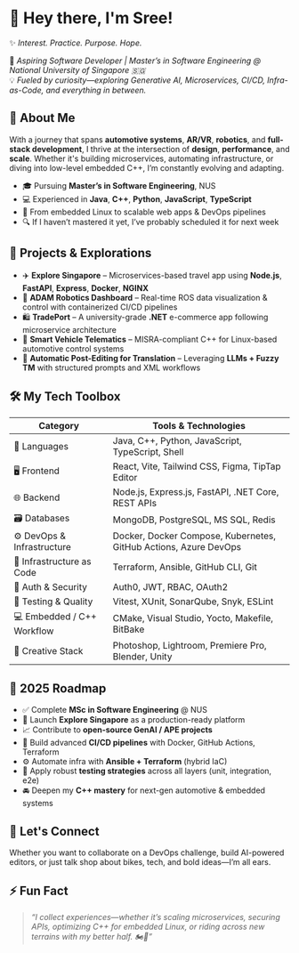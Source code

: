 # 👋 Hey there, I'm Sree!

✨ *Interest. Practice. Purpose. Hope.*

🎯 *Aspiring Software Developer | Master’s in Software Engineering @ National University of Singapore 🇸🇬*  
💡 *Fueled by curiosity—exploring Generative AI, Microservices, CI/CD, Infra-as-Code, and everything in between.*


## 🧠 About Me

With a journey that spans **automotive systems**, **AR/VR**, **robotics**, and **full-stack development**, I thrive at the intersection of **design**, **performance**, and **scale**. Whether it's building microservices, automating infrastructure, or diving into low-level embedded C++, I’m constantly evolving and adapting.

- 🎓 Pursuing **Master’s in Software Engineering**, NUS  
- 💻 Experienced in **Java**, **C++**, **Python**, **JavaScript**, **TypeScript**  
- 🔁 From embedded Linux to scalable web apps & DevOps pipelines  
- 🔍 If I haven’t mastered it yet, I’ve probably scheduled it for next week


## 🚀 Projects & Explorations

- ✈️ **Explore Singapore** – Microservices-based travel app using **Node.js**, **FastAPI**, **Express**, **Docker**, **NGINX**  
- 🤖 **ADAM Robotics Dashboard** – Real-time ROS data visualization & control with containerized CI/CD pipelines  
- 🛍️ **TradePort** – A university-grade **.NET** e-commerce app following microservice architecture  
- 🚗 **Smart Vehicle Telematics** – MISRA-compliant C++ for Linux-based automotive control systems  
- 🧠 **Automatic Post-Editing for Translation** – Leveraging **LLMs + Fuzzy TM** with structured prompts and XML workflows



## 🛠️ My Tech Toolbox

| Category                   | Tools & Technologies                                                                 |
|----------------------------|--------------------------------------------------------------------------------------|
| 💬 Languages               | Java, C++, Python, JavaScript, TypeScript, Shell                                    |
| 🖥️ Frontend               | React, Vite, Tailwind CSS, Figma, TipTap Editor                                     |
| 🌐 Backend                 | Node.js, Express.js, FastAPI, .NET Core, REST APIs                                  |
| 🗃️ Databases              | MongoDB, PostgreSQL, MS SQL, Redis                                                  |
| ⚙️ DevOps & Infrastructure | Docker, Docker Compose, Kubernetes, GitHub Actions, Azure DevOps                    |
| 🧱 Infrastructure as Code  | Terraform, Ansible, GitHub CLI, Git                                                 |
| 🔐 Auth & Security         | Auth0, JWT, RBAC, OAuth2                                                            |
| 🔧 Testing & Quality       | Vitest, XUnit, SonarQube, Snyk, ESLint                                              |
| 💻 Embedded / C++ Workflow | CMake, Visual Studio, Yocto, Makefile, BitBake                                      |
| 🎨 Creative Stack          | Photoshop, Lightroom, Premiere Pro, Blender, Unity                                 |




## 🎯 2025 Roadmap

- ✅ Complete **MSc in Software Engineering** @ NUS  
- 🚀 Launch **Explore Singapore** as a production-ready platform  
- 📈 Contribute to **open-source GenAI / APE projects**  
- 🧱 Build advanced **CI/CD pipelines** with Docker, GitHub Actions, Terraform  
- ⚙️ Automate infra with **Ansible + Terraform** (hybrid IaC)  
- 🧪 Apply robust **testing strategies** across all layers (unit, integration, e2e)  
- 🚘 Deepen my **C++ mastery** for next-gen automotive & embedded systems  



## 💬 Let's Connect

Whether you want to collaborate on a DevOps challenge, build AI-powered editors, or just talk shop about bikes, tech, and bold ideas—I’m all ears.


## ⚡ Fun Fact

> *“I collect experiences—whether it’s scaling microservices, securing APIs, optimizing C++ for embedded Linux, or riding across new terrains with my better half. 🏍️💨”*
